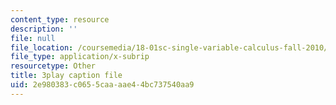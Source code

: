 ```yaml
---
content_type: resource
description: ''
file: null
file_location: /coursemedia/18-01sc-single-variable-calculus-fall-2010/2e980383c0655caaaae44bc737540aa9_l2SjUREZk0c.vtt
file_type: application/x-subrip
resourcetype: Other
title: 3play caption file
uid: 2e980383-c065-5caa-aae4-4bc737540aa9
---
```

